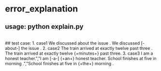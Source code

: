 # error_explanation
## usage: python explain.py
<br>
## test case:
1. case1
We discussed about the issue .
We discussed [-about-] the issue .
2. case2
The train arrived at exactly twelve past three .
The train arrived at exactly twelve {+minutes+} past three.
3. case3
I am a honest teacher.","I am [-a-] {+an+} honest teacher.
School finishes at five in morning .","School finishes at five in {+the+} morning .
